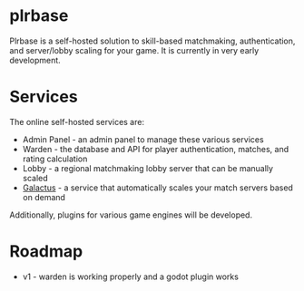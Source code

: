 # plrbase

Plrbase is a self-hosted solution to skill-based matchmaking, authentication, and server/lobby scaling for your game. It is currently in very early development.

# Services

The online self-hosted services are:

- Admin Panel - an admin panel to manage these various services
- Warden - the database and API for player authentication, matches, and rating calculation
- Lobby - a regional matchmaking lobby server that can be manually scaled
- [Galactus](https://www.youtube.com/watch?v=y8OnoxKotPQ) - a service that automatically scales your match servers based on demand

Additionally, plugins for various game engines will be developed.

# Roadmap

- v1 - warden is working properly and a godot plugin works
